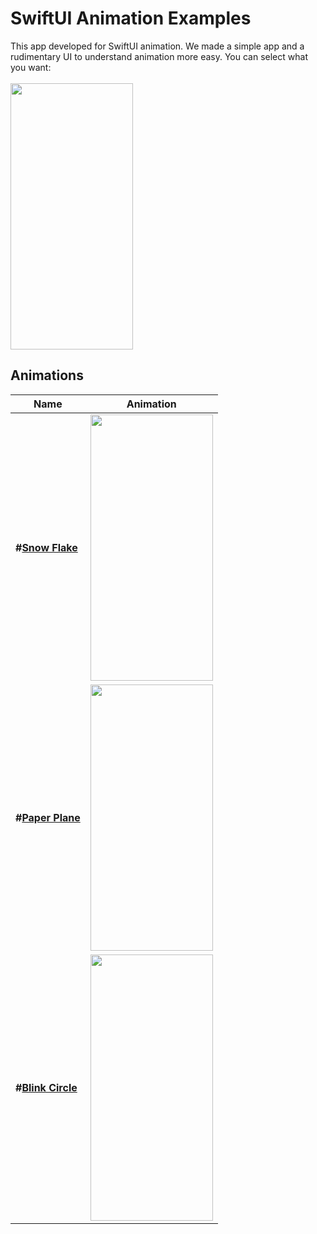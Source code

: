 # SwiftUI Animation Examples

This app developed for SwiftUI animation. We made a simple app and a rudimentary UI to understand animation more easy. You can select what you want:
<br/>
<br/>
<img src="https://user-images.githubusercontent.com/35576161/225203196-f3a0c157-0add-473f-99fb-ac0b58609bfc.png" width="196" height="426"/>
<br/>
## Animations

Name|Animation 
--- | ---
**#[Snow Flake](AnimationExamples/View/SnowFlakeView.swift)** | <img src="https://user-images.githubusercontent.com/35576161/224708845-79ccf255-719a-4270-bf88-154cffb685a3.gif" width="196" height="426"/>
**#[Paper Plane](AnimationExamples/View/PaperPlaneView.swift)** | <img src="https://user-images.githubusercontent.com/35576161/224709118-1df49758-f0a4-4196-bc18-0e05745f6819.gif" width="196" height="426"/>
**#[Blink Circle](AnimationExamples/View/BlinkCircleView.swift)** | <img src="https://user-images.githubusercontent.com/35576161/225203436-d463d09a-159e-43e1-a77a-aa9556206e0e.gif" width="196" height="426"/>

